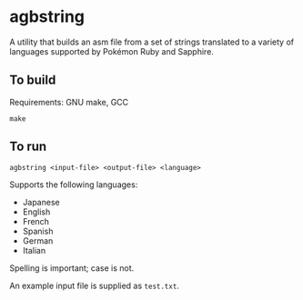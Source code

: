 # agbstring
A utility that builds an asm file from a set of strings translated to a variety of languages supported by Pokémon Ruby and Sapphire.

## To build
Requirements: GNU make, GCC

    make

## To run
    agbstring <input-file> <output-file> <language>

Supports the following languages:
* Japanese
* English
* French
* Spanish
* German
* Italian

Spelling is important; case is not.

An example input file is supplied as `test.txt`.
